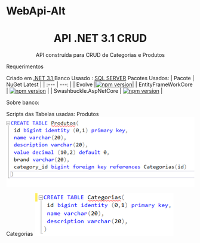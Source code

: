 # WebApi-Alt

<h1 align="center">API .NET 3.1  CRUD </h1>
<p align="center">API construída para CRUD de Categorias e Produtos</p>



Requerimentos

Criado em <a href="https://dotnet.microsoft.com/download">.NET 3.1 </a> 
Banco Usasdo :  <a href="https://www.microsoft.com/pt-br/sql-server/sql-server-downloads">SQL SERVER</a>
Pacotes Usados:
| Pacote  | NuGet Latest |
| :---         |          ---: |
| Evolve   |[![npm version](https://img.shields.io/nuget/v/Evolve)](https://www.nuget.org/packages/Evolve)|
| EntityFrameWorkCore  | [![npm version](https://img.shields.io/nuget/v/Microsoft.EntityFrameworkCore)](https://www.nuget.org/packages/Microsoft.EntityFrameworkCore)   |
| Swashbuckle.AspNetCore  | [![npm version](https://img.shields.io/nuget/v/Evolve)](https://www.nuget.org/packages/Swashbuckle.AspNetCore/)   |



Sobre banco:

Scripts das Tabelas usadas:
Produtos
<img alt="NextLevelWeek" title="#NextLevelWeek" src="https://github.com/evanzs/WebApi-Alt/blob/main/WebApiAlternativa/imgs/scriptProduto.png" />
  
 Categorias
 <img alt="NextLevelWeek" title="#NextLevelWeek" src="https://github.com/evanzs/WebApi-Alt/blob/main/WebApiAlternativa/imgs/scriptCategoria.png" />
